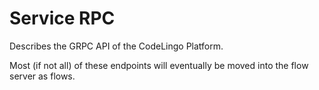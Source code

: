# Service RPC

Describes the GRPC API of the CodeLingo Platform.

Most (if not all) of these endpoints will eventually be moved into the flow server as flows.
